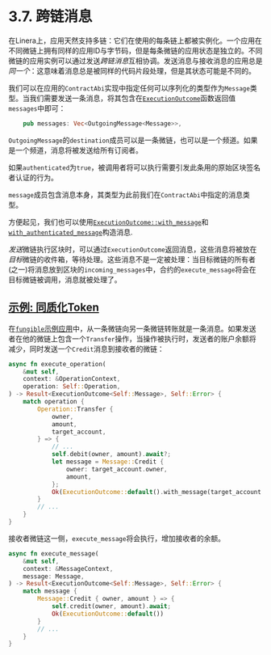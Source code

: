 # 3.7. 跨链消息

在Linera上，应用天然支持多链：它们在使用的每条链上都被实例化。一个应用在不同微链上拥有同样的应用ID与字节码，但是每条微链的应用状态是独立的。不同微链的应用实例可以通过发送*跨链消息*互相协调。发送消息与接收消息的应用总是*同一个*：这意味着消息总是被同样的代码片段处理，但是其状态可能是不同的。

我们可以在应用的`ContractAbi`实现中指定任何可以序列化的类型作为`Message`类型。当我们需要发送一条消息，将其包含在[`ExecutionOutcome`](https://docs.rs/linera-sdk/latest/linera_sdk/struct.ExecutionOutcome.html)函数返回值`messages`中即可：

```rust
    pub messages: Vec<OutgoingMessage<Message>>,
```

`OutgoingMessage`的`destination`成员可以是一条微链，也可以是一个频道。如果是一个频道，消息将被发送给所有订阅者。

如果`authenticated`为`true`，被调用者将可以执行需要引发此条用的原始区块签名者认证的行为。

`message`成员包含消息本身，其类型为此前我们在`ContractAbi`中指定的消息类型。

方便起见，我们也可以使用[`ExecutionOutcome::with_message`](https://docs.rs/linera-sdk/latest/linera_sdk/struct.ExecutionOutcome.html#method.with_message)和[`with_authenticated_message`](https://docs.rs/linera-sdk/latest/linera_sdk/struct.ExecutionOutcome.html#method.with_authenticated_message)构造消息.

*发送*微链执行区块时，可以通过`ExecutionOutcome`返回消息，这些消息将被放在*目标*微链的收件箱，等待处理。这些消息不是一定被处理：当目标微链的所有者(之一)将消息放到区块的`incoming_messages`中，合约的`execute_message`将会在目标微链被调用，消息就被处理了。

## [示例: 同质化Token](https://linera-dev.respeer.ai/#/v1/zh_CN/sdk/messages?id=example-fungible-token)

在[`fungible`示例应用](https://github.com/linera-io/linera-protocol/tree/main/examples/fungible)中，从一条微链向另一条微链转账就是一条消息。如果发送者在他的微链上包含一个`Transfer`操作，当操作被执行时，发送者的账户余额将减少，同时发送一个`Credit`消息到接收者的微链：

```rust
async fn execute_operation(
    &mut self,
    context: &OperationContext,
    operation: Self::Operation,
) -> Result<ExecutionOutcome<Self::Message>, Self::Error> {
    match operation {
        Operation::Transfer {
            owner,
            amount,
            target_account,
        } => {
            // ...
            self.debit(owner, amount).await?;
            let message = Message::Credit {
                owner: target_account.owner,
                amount,
            };
            Ok(ExecutionOutcome::default().with_message(target_account.chain_id, message))
        }
        // ...
    }
}
```

接收者微链这一侧，`execute_message`将会执行，增加接收者的余额。

```rust
async fn execute_message(
    &mut self,
    context: &MessageContext,
    message: Message,
) -> Result<ExecutionOutcome<Self::Message>, Self::Error> {
    match message {
        Message::Credit { owner, amount } => {
            self.credit(owner, amount).await;
            Ok(ExecutionOutcome::default())
        }
        // ...
    }
}
```
